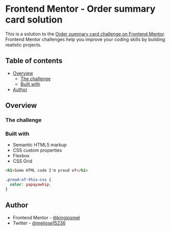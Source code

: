 # Frontend Mentor - Order summary card solution

This is a solution to the [Order summary card challenge on Frontend Mentor](https://www.frontendmentor.io/challenges/order-summary-component-QlPmajDUj). Frontend Mentor challenges help you improve your coding skills by building realistic projects. 

## Table of contents

- [Overview](#overview)
  - [The challenge](#the-challenge)
  - [Built with](#css)
- [Author](#author)


## Overview

### The challenge


### Built with

- Semantic HTML5 markup
- CSS custom properties
- Flexbox
- CSS Grid


```html
<h1>Some HTML code I'm proud of</h1>
```
```css
.proud-of-this-css {
  color: papayawhip;
}
```

## Author

- Frontend Mentor - [@kingjosmel](https://www.frontendmentor.io/profile/kingjosmel)
- Twitter - [@meljose15236](https://www.twitter.com/meljose15236)


